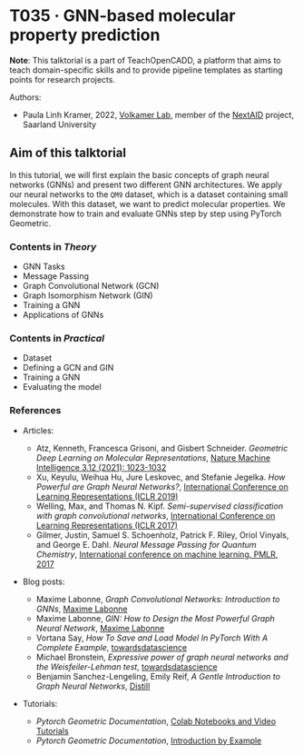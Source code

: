 # T035 · GNN-based molecular property prediction


**Note**: This talktorial is a part of TeachOpenCADD, a platform that aims to teach domain-specific skills and to provide pipeline templates as starting points for research projects.

Authors:

* Paula Linh Kramer, 2022, [Volkamer Lab](https://volkamerlab.org/), member of the [NextAID](https://nextaid.cs.uni-saarland.de/) project, Saarland University


## Aim of this talktorial
In this tutorial, we will first explain the basic concepts of graph neural networks (GNNs) and present two different GNN architectures. We apply our neural networks to the `QM9` dataset, which is a dataset containing small molecules. With this dataset, we want to predict molecular properties. We demonstrate how to train and evaluate GNNs step by step using PyTorch Geometric.


### Contents in *Theory*

* GNN Tasks
* Message Passing
* Graph Convolutional Network (GCN)
* Graph Isomorphism Network (GIN)
* Training a GNN
* Applications of GNNs


### Contents in *Practical*

* Dataset
* Defining a GCN and GIN
* Training a GNN
* Evaluating the model


### References

* Articles:
    * Atz, Kenneth, Francesca Grisoni, and Gisbert Schneider. *Geometric Deep Learning on Molecular Representations*, [Nature Machine Intelligence 3.12 (2021): 1023-1032](https://arxiv.org/pdf/2107.12375.pdf)
    * Xu, Keyulu, Weihua Hu, Jure Leskovec, and Stefanie Jegelka. *How Powerful are Graph Neural Networks?*, [International Conference on Learning Representations (ICLR 2019)](https://arxiv.org/abs/1810.00826v3)
    * Welling, Max, and Thomas N. Kipf. *Semi-supervised classification with graph convolutional networks*, [International Conference on Learning Representations (ICLR 2017)](https://arxiv.org/pdf/1609.02907.pdf)
    * Gilmer, Justin, Samuel S. Schoenholz, Patrick F. Riley, Oriol Vinyals, and George E. Dahl. *Neural Message Passing for Quantum Chemistry*, [International conference on machine learning. PMLR, 2017](https://arxiv.org/pdf/1704.01212.pdf)


* Blog posts:
    * Maxime Labonne, *Graph Convolutional Networks: Introduction to GNNs*, [Maxime Labonne](https://mlabonne.github.io/blog/intrognn/)
    * Maxime Labonne, *GIN: How to Design the Most Powerful Graph Neural Network*, [Maxime Labonne](https://mlabonne.github.io/blog/gin/)
    * Vortana Say, *How To Save and Load Model In PyTorch With A Complete Example*, [towardsdatascience](https://towardsdatascience.com/how-to-save-and-load-a-model-in-pytorch-with-a-complete-example-c2920e617dee)
    * Michael Bronstein, *Expressive power of graph neural networks and the Weisfeiler-Lehman test*, [towardsdatascience](https://towardsdatascience.com/expressive-power-of-graph-neural-networks-and-the-weisefeiler-lehman-test-b883db3c7c49)
    * Benjamin Sanchez-Lengeling,  Emily Reif, *A Gentle Introduction to Graph Neural Networks*, [Distill](https://distill.pub/2021/gnn-intro/)


* Tutorials:
    * *Pytorch Geometric Documentation*, [Colab Notebooks and Video Tutorials](https://pytorch-geometric.readthedocs.io/en/latest/notes/colabs.html)
    * *Pytorch Geometric Documentation*, [Introduction by Example](https://pytorch-geometric.readthedocs.io/en/latest/notes/introduction.html#learning-methods-on-graphs)
